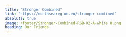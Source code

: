 ```yaml
---
title: "Stronger Combined"
link: "https://northsearegion.eu/stronger-combined"
absolute: true
image: /footer/Stronger-Combined-RGB-02-A-white_0.png
heading: Our Friends
---
```

